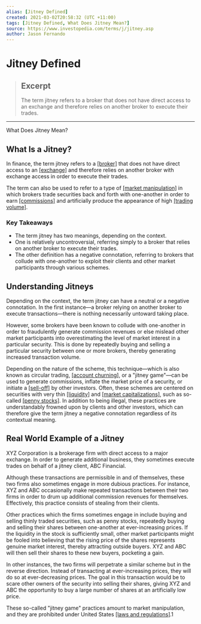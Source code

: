 ```yaml
---
alias: [Jitney Defined]
created: 2021-03-02T20:58:32 (UTC +11:00)
tags: [Jitney Defined, What Does Jitney Mean?]
source: https://www.investopedia.com/terms/j/jitney.asp
author: Jason Fernando
---
```


# Jitney Defined

> ## Excerpt
> The term jitney refers to a broker that does not have direct access to an exchange and therefore relies on another broker to execute their trades.

---

What Does Jitney Mean?
## What Is a Jitney?

In finance, the term jitney refers to a [[broker]](https://www.investopedia.com/terms/b/brokerage-company.asp) that does not have direct access to an [[exchange]](https://www.investopedia.com/terms/e/exchange.asp) and therefore relies on another broker with exchange access in order to execute their trades.

The term can also be used to refer to a type of [[market manipulation]](https://www.investopedia.com/terms/m/manipulation.asp) in which brokers trade securities back and forth with one-another in order to earn [[commissions]](https://www.investopedia.com/terms/c/commission.asp) and artificially produce the appearance of high [[trading volume]](https://www.investopedia.com/terms/v/volume.asp).

### Key Takeaways

-   The term jitney has two meanings, depending on the context.
-   One is relatively uncontroversial, referring simply to a broker that relies on another broker to execute their trades.
-   The other definition has a negative connotation, referring to brokers that collude with one-another to exploit their clients and other market participants through various schemes.

## Understanding Jitneys

Depending on the context, the term jitney can have a neutral or a negative connotation. In the first instance—a broker relying on another broker to execute transactions—there is nothing necessarily untoward taking place.

However, some brokers have been known to collude with one-another in order to fraudulently generate commission revenues or else mislead other market participants into overestimating the level of market interest in a particular security. This is done by repeatedly buying and selling a particular security between one or more brokers, thereby generating increased transaction volume. 

Depending on the nature of the scheme, this technique—which is also known as circular trading, [[account churning]](https://www.investopedia.com/terms/c/churning.asp), or a "jitney game"—can be used to generate commissions, inflate the market price of a security, or initiate a [[sell-off]](https://www.investopedia.com/terms/s/sell-off.asp) by other investors. Often, these schemes are centered on securities with very thin [[liquidity]](https://www.investopedia.com/terms/l/liquidity.asp) and [[market capitalizations]](https://www.investopedia.com/terms/m/marketcapitalization.asp), such as so-called [[penny stocks]](https://www.investopedia.com/terms/p/pennystock.asp). In addition to being illegal, these practices are understandably frowned upon by clients and other investors, which can therefore give the term jitney a negative connotation regardless of its contextual meaning.

## Real World Example of a Jitney

XYZ Corporation is a brokerage firm with direct access to a major exchange. In order to generate additional business, they sometimes execute trades on behalf of a jitney client, ABC Financial.

Although these transactions are permissible in and of themselves, these two firms also sometimes engage in more dubious practices. For instance, XYZ and ABC occasionally make repeated transactions between their two firms in order to drum up additional commission revenues for themselves. Effectively, this practice consists of stealing from their clients.

Other practices which the firms sometimes engage in include buying and selling thinly traded securities, such as penny stocks, repeatedly buying and selling their shares between one-another at ever-increasing prices. If the liquidity in the stock is sufficiently small, other market participants might be fooled into believing that the rising price of the shares represents genuine market interest, thereby attracting outside buyers. XYZ and ABC will then sell their shares to these new buyers, pocketing a gain.

In other instances, the two firms will perpetrate a similar scheme but in the reverse direction. Instead of transacting at ever-increasing prices, they will do so at ever-decreasing prices. The goal in this transaction would be to scare other owners of the security into selling their shares, giving XYZ and ABC the opportunity to buy a large number of shares at an artificially low price. 

These so-called "jitney game" practices amount to market manipulation, and they are prohibited under United States [[laws and regulations]](https://www.investopedia.com/articles/economics/09/financial-regulatory-body.asp).1
